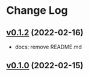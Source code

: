 # Change Log

## [v0.1.2](https://github.com/Hongbusi/configs/tree/v0.1.2/packages/prettier-config) (2022-02-16)

- docs: remove README.md

## [v0.1.0](https://github.com/Hongbusi/configs/tree/v0.1.0/packages/prettier-config) (2022-02-15)
